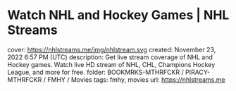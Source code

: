 # Watch NHL and Hockey Games | NHL Streams

cover: https://nhlstreams.me/img/nhlstream.svg
created: November 23, 2022 6:57 PM (UTC)
description: Get live stream coverage of NHL and Hockey games. Watch live HD stream of NHL, CHL, Champions Hockey League, and more for free.
folder: BOOKMRKS-MTHRFCKR / PIRACY-MTHRFCKR / FMHY / Movies
tags: fmhy, movies
url: https://nhlstreams.me